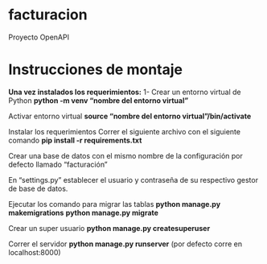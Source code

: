 # facturacion
Proyecto OpenAPI

# Instrucciones de montaje
**Una vez instalados los requerimientos:** 
1- Crear un entorno virtual de Python 
**python -m venv “nombre del entorno virtual”** 

Activar entorno virtual 
**source “nombre del entorno virtual”/bin/activate** 

Instalar los requerimientos 
Correr el siguiente archivo con el siguiente comando 
**pip install -r requirements.txt** 

Crear una base de datos con el mismo nombre de la configuración por defecto llamado “facturación” 

En “settings.py” establecer el usuario y contraseña de su respectivo gestor de base de datos. 

Ejecutar los comando para migrar las tablas 
**python manage.py makemigrations** 
**python manage.py migrate** 

Crear un super usuario 
**python manage.py createsuperuser** 

Correr el servidor 
**python manage.py runserver** (por defecto corre en localhost:8000)
